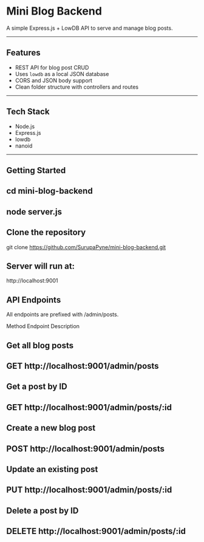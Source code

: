 # Mini Blog Backend

A simple Express.js + LowDB API to serve and manage blog posts.

---

## Features

- REST API for blog post CRUD
- Uses `lowdb` as a local JSON database
- CORS and JSON body support
- Clean folder structure with controllers and routes

---

## Tech Stack

- Node.js
- Express.js
- lowdb
- nanoid

---

## Getting Started
## cd mini-blog-backend
## node server.js

## Clone the repository

git clone https://github.com/SurupaPyne/mini-blog-backend.git

## Server will run at:
http://localhost:9001

## API Endpoints
All endpoints are prefixed with /admin/posts.

Method	Endpoint	Description
## Get all blog posts
## GET	       http://localhost:9001/admin/posts	
## Get a post by ID
## GET	       http://localhost:9001/admin/posts/:id
## Create a new blog post	
## POST	       http://localhost:9001/admin/posts	
## Update an existing post
## PUT	       http://localhost:9001/admin/posts/:id	
## Delete a post by ID
## DELETE      http://localhost:9001/admin/posts/:id	


